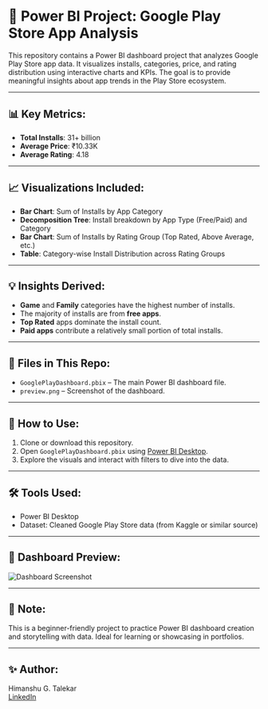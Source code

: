 # 📱 Power BI Project: Google Play Store App Analysis

This repository contains a Power BI dashboard project that analyzes Google Play Store app data. It visualizes installs, categories, price, and rating distribution using interactive charts and KPIs. The goal is to provide meaningful insights about app trends in the Play Store ecosystem.

---

## 📊 Key Metrics:
- **Total Installs**: 31+ billion
- **Average Price**: ₹10.33K
- **Average Rating**: 4.18

---

## 📈 Visualizations Included:
- **Bar Chart**: Sum of Installs by App Category
- **Decomposition Tree**: Install breakdown by App Type (Free/Paid) and Category
- **Bar Chart**: Sum of Installs by Rating Group (Top Rated, Above Average, etc.)
- **Table**: Category-wise Install Distribution across Rating Groups

---

## 💡 Insights Derived:
- **Game** and **Family** categories have the highest number of installs.
- The majority of installs are from **free apps**.
- **Top Rated** apps dominate the install count.
- **Paid apps** contribute a relatively small portion of total installs.

---

## 📁 Files in This Repo:
- `GooglePlayDashboard.pbix` – The main Power BI dashboard file.
- `preview.png` – Screenshot of the dashboard.

---

## 🚀 How to Use:
1. Clone or download this repository.
2. Open `GooglePlayDashboard.pbix` using [Power BI Desktop](https://powerbi.microsoft.com/desktop).
3. Explore the visuals and interact with filters to dive into the data.

---

## 🛠 Tools Used:
- Power BI Desktop
- Dataset: Cleaned Google Play Store data (from Kaggle or similar source)

---

## 📸 Dashboard Preview:

![Dashboard Screenshot](preview.png)

---

## 📌 Note:
This is a beginner-friendly project to practice Power BI dashboard creation and storytelling with data. Ideal for learning or showcasing in portfolios.

---

## ✨ Author:
Himanshu G. Talekar  
[LinkedIn](https://www.linkedin.com/in/himanshu-talekar-b33256253)


